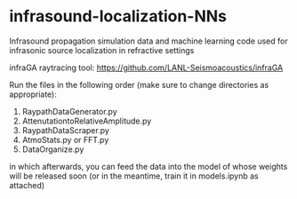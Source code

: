 # infrasound-localization-NNs
Infrasound propagation simulation data and machine learning code used for infrasonic source localization in refractive settings

infraGA raytracing tool: https://github.com/LANL-Seismoacoustics/infraGA

Run the files in the following order (make sure to change directories as appropriate):

1. RaypathDataGenerator.py
2. AttenutationtoRelativeAmplitude.py
3. RaypathDataScraper.py
4. AtmoStats.py or FFT.py
5. DataOrganize.py

in which afterwards, you can feed the data into the model of whose weights will be released soon (or in the meantime, train it in models.ipynb as attached)
